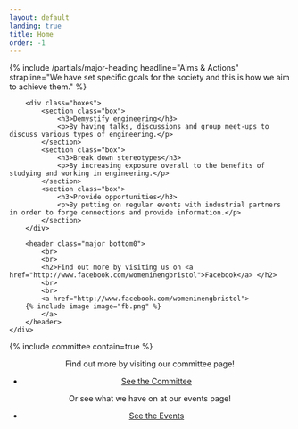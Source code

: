 ```yaml
---
layout: default
landing: true
title: Home
order: -1
---
```


<section class="content medium">
	<div class="container">
		{% include /partials/major-heading headline="Aims & Actions" strapline="We have set specific goals for the society and this is how we aim to achieve them." %}

		<div class="boxes">
			<section class="box">
				<h3>Demystify engineering</h3>
				<p>By having talks, discussions and group meet-ups to discuss various types of engineering.</p>
			</section>
			<section class="box">
				<h3>Break down stereotypes</h3>
				<p>By increasing exposure overall to the benefits of studying and working in engineering.</p>
			</section>
			<section class="box">
				<h3>Provide opportunities</h3>
				<p>By putting on regular events with industrial partners in order to forge connections and provide information.</p>
			</section>
		</div>

		<header class="major bottom0">
			<br>
			<br>
			<h2>Find out more by visiting us on <a href="http://www.facebook.com/womeninengbristol">Facebook</a> </h2>
			<br>
			<br>
			<a href="http://www.facebook.com/womeninengbristol">
        {% include image image="fb.png" %}
			</a>
		</header>
	</div>
</section>

{% include committee contain=true %}

<section class="content">
	<div class="container" style="text-align: center">
		<p>Find out more by visiting our committee page!</p>
		<ul class="actions">
			<li>
				<a href="{{ "/committee/" | prepend: site.base_url }}" class="button big">See the Committee</a>
			</li>
		</ul>
		<p>Or see what we have on at our events page!</p>
		<ul class="actions">
			<li>
				<a href="{{ "/events/" | prepend: site.base_url }}" class="button big">See the Events</a>
			</li>
		</ul>
	</div>
</section>

